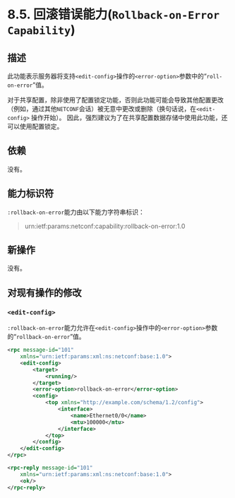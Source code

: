 # 8.5. 回滚错误能力(`Rollback-on-Error Capability`)

## 描述

此功能表示服务器将支持`<edit-config>`操作的`<error-option>`参数中的“`roll-on-error`”值。

对于共享配置，除非使用了配置锁定功能，否则此功能可能会导致其他配置更改（例如，通过其他`NETCONF`会话）被无意中更改或删除（换句话说，在`<edit-config>` 操作开始）。 因此，强烈建议为了在共享配置数据存储中使用此功能，还可以使用配置锁定。

## 依赖

没有。

## 能力标识符

`:rollback-on-error`能力由以下能力字符串标识：

> urn:ietf:params:netconf:capability:rollback-on-error:1.0

## 新操作

没有。

## 对现有操作的修改

### `<edit-config>`

`:rollback-on-error`能力允许在`<edit-config>`操作中的`<error-option>`参数的“`rollback-on-error`”值。

```xml
<rpc message-id="101"
    xmlns="urn:ietf:params:xml:ns:netconf:base:1.0">
    <edit-config>
        <target>
            <running/>
        </target>
        <error-option>rollback-on-error</error-option>
        <config>
            <top xmlns="http://example.com/schema/1.2/config">
                <interface>
                    <name>Ethernet0/0</name>
                    <mtu>100000</mtu>
                </interface>
            </top>
        </config>
    </edit-config>
</rpc>

<rpc-reply message-id="101"
    xmlns="urn:ietf:params:xml:ns:netconf:base:1.0">
    <ok/>
</rpc-reply>
```
